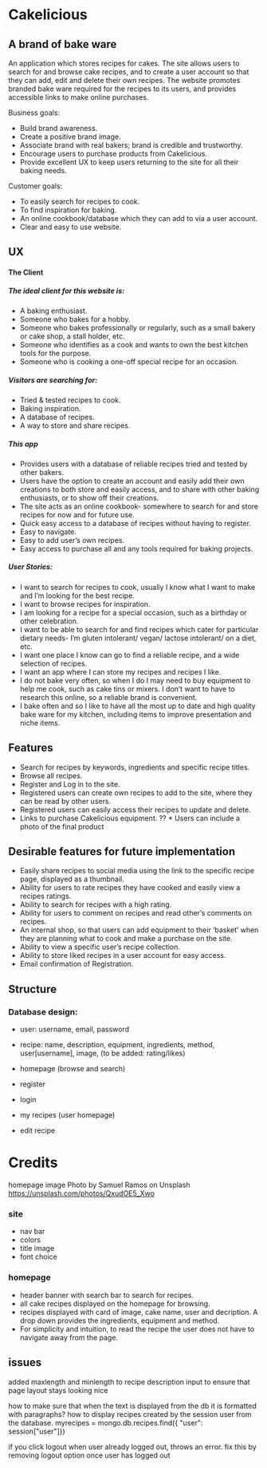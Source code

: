 # Cakelicious
## A brand of bake ware

An application which stores recipes for cakes.
The site allows users to search for and browse cake recipes, and  to create a user account so that they can add, edit and delete their own recipes.
The website promotes branded bake ware required for the recipes to its users, and provides accessible links to make online purchases.

Business goals:
* Build brand awareness.
* Create a positive brand image.
* Associate brand with real bakers; brand is credible and trustworthy.
* Encourage users to purchase products from Cakelicious.
* Provide excellent UX to keep users returning to the site for all their baking needs.

Customer goals:
* To easily search for recipes to cook.
* To find inspiration for baking.
* An online cookbook/database which they can add to via a user account.
* Clear and easy to use website.

## UX

#### The Client
##### The ideal client for this website is:
* A baking enthusiast.
* Someone who bakes for a hobby.
* Someone who bakes professionally or regularly, such as a small bakery or cake shop, a stall holder, etc.
* Someone who identifies as a cook and wants to own the best kitchen tools for the purpose.
* Someone who is cooking a one-off special recipe for an occasion.

##### Visitors are searching for:
* Tried & tested recipes to cook.
* Baking inspiration.
* A database of recipes.
* A way to store and share recipes.

##### This app 
* Provides users with a database of reliable recipes tried and tested by other bakers.
* Users have the option to create an account and easily add their own creations to both store and easily access,
and to share with other baking enthusiasts, or to show off their creations.
* The site acts as an online cookbook- somewhere to search for and store recipes for now and for future use.
* Quick easy access to a database of recipes without having to register.
* Easy to navigate.
* Easy to add user’s own recipes.
* Easy access to purchase all and any tools required for baking projects.

##### User Stories:
* I want to search for recipes to cook, usually I know what I want to make and I’m looking for the best recipe.
* I want to browse recipes for inspiration.
* I am looking for a recipe for a special occasion, such as a birthday or other celebration.
* I want to be able to search for and find recipes which cater for particular dietary needs- I’m gluten intolerant/ vegan/
lactose intolerant/ on a diet, etc.
* I want one place I know can go to find a reliable recipe, and a wide selection of recipes.
* I want an app where I can store my recipes and recipes I like.
* I do not bake very often, so when I do I may need to buy equipment to help me cook, such as cake tins or mixers.
I don’t want to have to research this online, so a reliable brand is convenient.
* I bake often and so I like to have all the most up to date and high quality bake ware for my kitchen, including 
items to improve presentation and niche items.

## Features
* Search for recipes by keywords, ingredients and specific recipe titles.
* Browse all recipes.
* Register and Log in to the site.
* Registered users can create own recipes to add to the site, where they can be read by other users.
* Registered users can easily access their recipes to update and delete.
* Links to purchase Cakelicious equipment.
?? * Users can include a photo of the final product

## Desirable features for future implementation
* Easily share recipes to social media using the link to the specific recipe page, displayed as a thumbnail.
* Ability for users to rate recipes they have cooked and easily view a recipes ratings.
* Ability to search for recipes with a high rating.
* Ability for users to comment on recipes and read other’s comments on recipes.
* An internal shop, so that users can add equipment to their ‘basket’ when they are planning what to cook and make a purchase on the site.
* Ability to view a specific user’s recipe collection.
* Ability to store liked recipes in a user account for easy access.
* Email confirmation of Registration.


## Structure

### Database design:
* user: username, email, password
* recipe: name, description, equipment, ingredients, method, user[username], image, (to be added: rating/likes)

* homepage (browse and search)
* register
* login
* my recipes (user homepage)
* edit recipe

# Credits
homepage image Photo by Samuel Ramos on Unsplash https://unsplash.com/photos/QxudOE5_Xwo

### site
* nav bar
* colors
* title image
* font choice


### homepage
* header banner with search bar to search for recipes.
* all cake recipes displayed on the homepage for browsing.
* recipes displayed with card of image, cake name, user and decription. A drop down provides the ingredients, equipment and method.
* For simplicity and intuition, to read the recipe the user does not have to navigate away from the page.


## issues
added maxlength and minlength to recipe description input to ensure that page layout stays looking nice

how to make sure that when the text is displayed from the db it is formatted with paragraphs?
how to display recipes created by the session user from the database. 
myrecipes = mongo.db.recipes.find({
    "user": session["user"]})
 

if you click logout when user already logged out, throws an error. fix this by removing logout option once user has logged out
